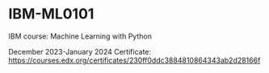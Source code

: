 # IBM-ML0101
IBM course: Machine Learning with Python

December 2023-January 2024
Certificate: https://courses.edx.org/certificates/230ff0ddc3884810864343ab2d28166f
